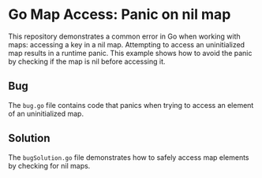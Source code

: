 # Go Map Access: Panic on nil map

This repository demonstrates a common error in Go when working with maps: accessing a key in a nil map. Attempting to access an uninitialized map results in a runtime panic.  This example shows how to avoid the panic by checking if the map is nil before accessing it.

## Bug
The `bug.go` file contains code that panics when trying to access an element of an uninitialized map.

## Solution
The `bugSolution.go` file demonstrates how to safely access map elements by checking for nil maps.